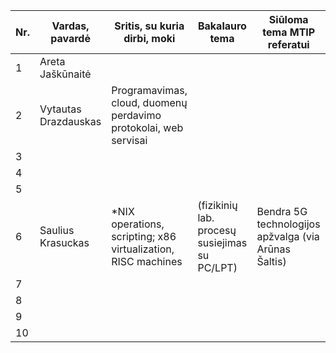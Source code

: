 | Nr. | Vardas, pavardė      | Sritis, su kuria dirbi, moki                                     | Bakalauro tema                                | Siūloma tema MTIP referatui                                                        |
|-----|----------------------|------------------------------------------------------------------|-----------------------------------------------|------------------------------------------------------------------------------------|
|   1 | Areta Jaškūnaitė     |
|   2 | Vytautas Drazdauskas | Programavimas, cloud, duomenų perdavimo protokolai, web servisai |
|   3 | 
|   4 | 
|   5 | 
|   6 | Saulius Krasuckas    | \*NIX operations, scripting; x86 virtualization, RISC machines   | (fizikinių lab. procesų susiejimas su PC/LPT) | Bendra 5G technologijos apžvalga (via Arūnas Šaltis)                               |
|   7 | 
|   8 | 
|   9 | 
|  10 | 
